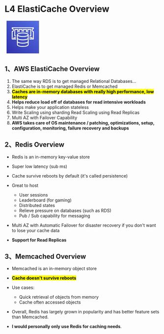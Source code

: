 # **L4 ElastiCache Overview**

![Alt Image Text](../images//10_1.png "Body image")

## **1、AWS ElastiCache Overview**

1. The same way RDS is to get managed Relational Databases... 
2. ElastiCache is to get managed Redis or Memcached 
3. **<mark>Caches are in-memory databases with really high performance, low latency</mark>** 
4. **Helps reduce load off of databases for read intensive workloads** 
5. Helps make your application stateless 
6. Write Scaling using sharding  Read Scaling using Read Replicas 
7. Multi AZ with Failover Capability 
8. **AWS takes care of OS maintenance / patching, optimizations, setup, configuration, monitoring, failure recovery and backups** 


## **2、Redis Overview** 

* Redis is an in-memory key-value store 
* Super low latency (sub ms) 
* Cache survive reboots by default (it's called persistence)
*  Great to host 
	*  User sessions
	*  Leaderboard (for gaming) 
	*  Distributed states 
	*  Relieve pressure on databases (such as RDS) 
	*  Pub / Sub capability for messaging 

* Multi AZ with Automatic Failover for disaster recovery if you don't want to lose your cache data 
* **Support for Read Replicas** 


## **3、Memcached Overview**


* Memcached is an in-memory object store 
* **<mark>Cache doesn't survive reboots</mark>**  
* Use cases: 
	* Quick retrieval of objects from memory 
	* Cache often accessed objects 

* Overall, Redis has largely grown in popularity and has better feature sets than Memcached. 
* **I would personally only use Redis for caching needs**. 
